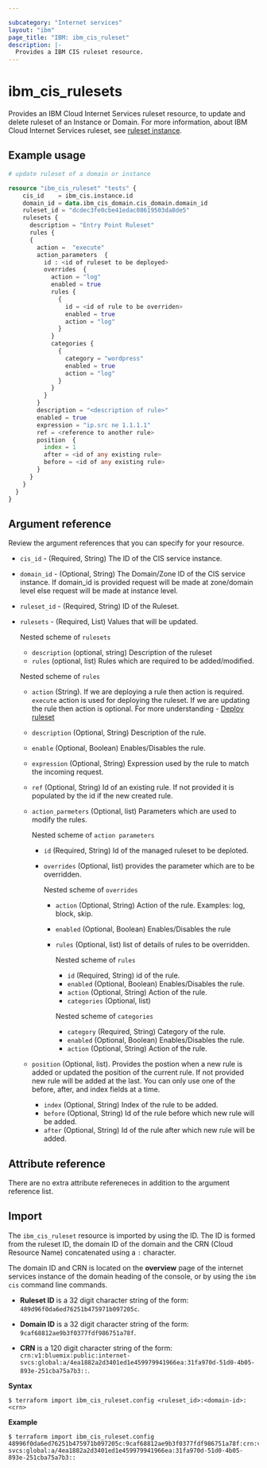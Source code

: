 ```yaml
---

subcategory: "Internet services"
layout: "ibm"
page_title: "IBM: ibm_cis_ruleset"
description: |-
  Provides a IBM CIS ruleset resource.
---
```


# ibm_cis_rulesets
Provides an IBM Cloud Internet Services ruleset resource, to update and delete ruleset of an Instance or Domain. For more information, about IBM Cloud Internet Services ruleset, see [ruleset instance]().

## Example usage

```terraform
# update ruleset of a domain or instance

resource "ibm_cis_ruleset" "tests" {
    cis_id    = ibm_cis.instance.id
    domain_id = data.ibm_cis_domain.cis_domain.domain_id
    ruleset_id = "dcdec3fe0cbe41edac08619503da8de5"
    rulesets {
      description = "Entry Point Ruleset"
      rules {
      {
        action =  "execute"
        action_parameters  {
          id : <id of ruleset to be deployed>
          overrides  {
            action = "log"
            enabled = true
            rules {
              {
                id = <id of rule to be overriden>
                enabled = true
                action = "log"
              }
            }
            categories {
              {
                category = "wordpress"
                enabled = true
                action = "log"
              }
            }
          }
        }
        description = "<description of rule>"
        enabled = true
        expression = "ip.src ne 1.1.1.1"
        ref = <reference to another rule>
        position  {
          index = 1
          after = <id of any existing rule>
          before = <id of any existing rule>
        }
      }
    }
  }
}
```

## Argument reference
Review the argument references that you can specify for your resource. 

- `cis_id` - (Required, String) The ID of the CIS service instance.
- `domain_id` - (Optional, String) The Domain/Zone ID of the CIS service instance. If domain_id is provided request will be made at zone/domain level else request will be made at instance level.
- `ruleset_id` - (Required, String) ID of the Ruleset.
- `rulesets` - (Required, List) Values that will be updated.

  Nested scheme of `rulesets`
  - `description` (optional, string) Description of the ruleset
  - `rules` (optional, list) Rules which are required to be added/modified.

  Nested scheme of `rules`
    - `action` (String). If we are deploying a rule then action is required. `execute` action is used for deploying the ruleset. If we are updating the rule then action is optional. For more understanding - [Deploy ruleset]()
    - `description` (Optional, String) Description of the rule.
    - `enable` (Optional, Boolean) Enables/Disables the rule.
    - `expression` (Optional, String) Expression used by the rule to match the incoming request.
    - `ref` (Optional, String) Id of an existing rule. If not provided it is populated by the id if the new created rule.
    - `action_parmeters` (Optional, list) Parameters which are used to modify the rules.
    
      Nested scheme of `action parameters`
      - `id` (Required, String) Id of the managed ruleset to be deploted.
      - `overrides` (Optional, list) provides the parameter which are to be overridden.

        Nested scheme of `overrides`
        - `action` (Optional, String) Action of the rule. Examples: log, block, skip.
        - `enabled` (Optional, Boolean) Enables/Disables the rule
        - `rules` (Optional, list) list of details of rules to be overridden.

          Nested scheme of `rules`
          - `id` (Required, String) id of the rule.
          - `enabled` (Optional, Boolean) Enables/Disables the rule.
          - `action` (Optional, String) Action of the rule.
          - `categories` (Optional, list)
          
          Nested scheme of `categories`
          - `category` (Required, String) Category of the rule.
          - `enabled` (Optional, Boolean) Enables/Disables the rule.
          - `action` (Optional, String) Action of the rule.

    - `position` (Optional, list). Provides the postion when a new rule is added or updated the position of the current rule. If not provided new rule will be added at the last. You can only use one of the before, after, and index fields at a time.
      - `index` (Optional, String) Index of the rule to be added. 
      - `before` (Optional, String) Id of the rule before which new rule will be added. 
      - `after` (Optional, String) Id of the rule after which new rule will be added.

        

## Attribute reference
There are no extra attribute refereneces in addition to the argument reference list.


## Import
The `ibm_cis_ruleset` resource is imported by using the ID. The ID is formed from the ruleset ID, the domain ID of the domain and the CRN (Cloud Resource Name) concatenated  using a `:` character.

The domain ID and CRN is located on the **overview** page of the internet services instance of the domain heading of the console, or by using the `ibm cis` command line commands.

- **Ruleset ID** is a 32 digit character string of the form: `489d96f0da6ed76251b475971b097205c`.

- **Domain ID** is a 32 digit character string of the form: `9caf68812ae9b3f0377fdf986751a78f`.

- **CRN** is a 120 digit character string of the form: `crn:v1:bluemix:public:internet-svcs:global:a/4ea1882a2d3401ed1e459979941966ea:31fa970d-51d0-4b05-893e-251cba75a7b3::`.

**Syntax**

```
$ terraform import ibm_cis_ruleset.config <ruleset_id>:<domain-id>:<crn>
```

**Example**

```
$ terraform import ibm_cis_ruleset.config 48996f0da6ed76251b475971b097205c:9caf68812ae9b3f0377fdf986751a78f:crn:v1:bluemix:public:internet-svcs:global:a/4ea1882a2d3401ed1e459979941966ea:31fa970d-51d0-4b05-893e-251cba75a7b3::
```
